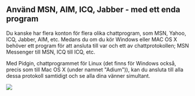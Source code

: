 <?php require("../../entete.php");?> <?php require("../../base.php");?> <?php require("../../fonctions.php");?>

<div id="corps">

<h2>Använd MSN, AIM, ICQ, Jabber - med ett enda program</h2>

<p>Du kanske har flera konton för flera olika chattprogram, som MSN, 
Yahoo, ICQ, Jabber, AIM, etc. Medans du om du kör Windows eller MAC 
OS X behöver ett program för att ansluta till var och ett av 
chattprotokollen; MSN Messenger till MSN, ICQ till ICQ, etc.</p>

<p>Med Pidgin, chattprogrammet för Linux (det finns för Windows 
också, precis som till Mac OS X (under namnet "Adium")), kan du 
ansluta till alla dessa protokoll samtidigt och se alla dina vänner 
simultant.</p>

<img src="Images/gaim_im_services.png" />

</div> </body> </html>
